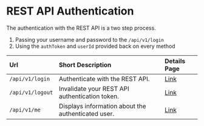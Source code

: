 # REST API Authentication

The authentication with the REST API is a two step process.

1. Passing your username and password to the `/api/v1/login`
1. Using the `authToken` and `userId` provided back on every method

| Url | Short Description | Details Page |
| :--- | :--- | :--- |
| `/api/v1/login` | Authenticate with the REST API. | [Link](login/) |
| `/api/v1/logout` | Invalidate your REST API authentication token. | [Link](logout/) |
| `/api/v1/me` | Displays information about the authenticated user. | [Link](me/) |
